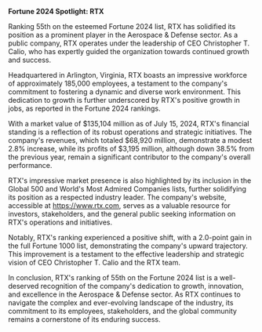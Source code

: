 **Fortune 2024 Spotlight: RTX**

Ranking 55th on the esteemed Fortune 2024 list, RTX has solidified its position as a prominent player in the Aerospace & Defense sector. As a public company, RTX operates under the leadership of CEO Christopher T. Calio, who has expertly guided the organization towards continued growth and success.

Headquartered in Arlington, Virginia, RTX boasts an impressive workforce of approximately 185,000 employees, a testament to the company's commitment to fostering a dynamic and diverse work environment. This dedication to growth is further underscored by RTX's positive growth in jobs, as reported in the Fortune 2024 rankings.

With a market value of $135,104 million as of July 15, 2024, RTX's financial standing is a reflection of its robust operations and strategic initiatives. The company's revenues, which totaled $68,920 million, demonstrate a modest 2.8% increase, while its profits of $3,195 million, although down 38.5% from the previous year, remain a significant contributor to the company's overall performance.

RTX's impressive market presence is also highlighted by its inclusion in the Global 500 and World's Most Admired Companies lists, further solidifying its position as a respected industry leader. The company's website, accessible at https://www.rtx.com, serves as a valuable resource for investors, stakeholders, and the general public seeking information on RTX's operations and initiatives.

Notably, RTX's ranking experienced a positive shift, with a 2.0-point gain in the full Fortune 1000 list, demonstrating the company's upward trajectory. This improvement is a testament to the effective leadership and strategic vision of CEO Christopher T. Calio and the RTX team.

In conclusion, RTX's ranking of 55th on the Fortune 2024 list is a well-deserved recognition of the company's dedication to growth, innovation, and excellence in the Aerospace & Defense sector. As RTX continues to navigate the complex and ever-evolving landscape of the industry, its commitment to its employees, stakeholders, and the global community remains a cornerstone of its enduring success.